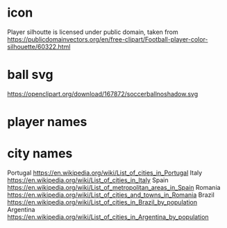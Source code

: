 <!--
SPDX-FileCopyrightText: 2023 Simon Dalvai <info@simondalvai.org>

SPDX-License-Identifier: CC0-1.0
-->

# icon
Player silhoutte is licensed under public domain, taken from  
https://publicdomainvectors.org/en/free-clipart/Football-player-color-silhouette/60322.html

# ball svg
https://openclipart.org/download/167872/soccerballnoshadow.svg

# player names

# city names
Portugal
https://en.wikipedia.org/wiki/List_of_cities_in_Portugal
Italy
https://en.wikipedia.org/wiki/List_of_cities_in_Italy
Spain
https://en.wikipedia.org/wiki/List_of_metropolitan_areas_in_Spain
Romania
https://en.wikipedia.org/wiki/List_of_cities_and_towns_in_Romania
Brazil
https://en.wikipedia.org/wiki/List_of_cities_in_Brazil_by_population
Argentina
https://en.wikipedia.org/wiki/List_of_cities_in_Argentina_by_population
